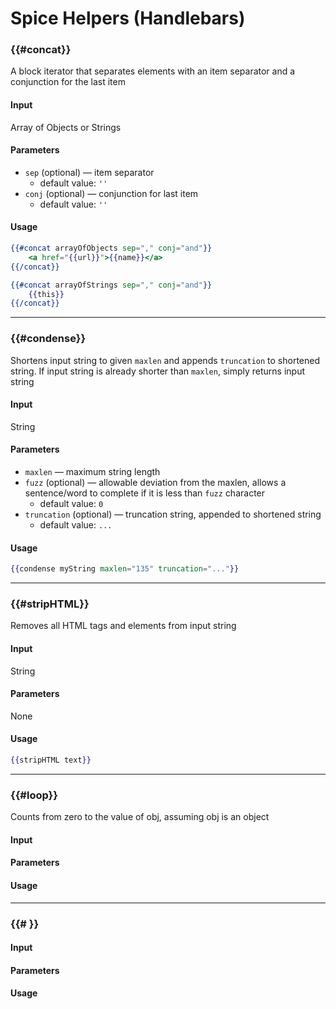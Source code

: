 # Spice Helpers (Handlebars)

### {{#concat}}

A block iterator that separates elements with an item separator and a
conjunction for the last item

#### Input

Array of Objects or Strings

#### Parameters

- `sep` (optional) &mdash; item separator
    -   default value: `''`
- `conj` (optional) &mdash; conjunction for last item
    -   default value: `''`

#### Usage

```handlebars
{{#concat arrayOfObjects sep="," conj="and"}}
    <a href="{{url}}">{{name}}</a>
{{/concat}}
```

```handlebars
{{#concat arrayOfStrings sep="," conj="and"}}
    {{this}}
{{/concat}}
```

------
### {{#condense}}

Shortens input string to given `maxlen` and appends `truncation` to shortened string. If input string is already shorter than `maxlen`, simply returns input string

#### Input

String

#### Parameters

- `maxlen` &mdash; maximum string length
- `fuzz` (optional) &mdash; allowable deviation from the maxlen, allows a sentence/word to complete if it is less than `fuzz` character
    -   default value: `0`
- `truncation` (optional) &mdash; truncation string, appended to shortened string
    -   default value: `...`

#### Usage

```handlebars
{{condense myString maxlen="135" truncation="..."}}
```


------
### {{#stripHTML}}

Removes all HTML tags and elements from input string

#### Input

String

#### Parameters

None

#### Usage

```handlebars
{{stripHTML text}}
```


------
### {{#loop}}

Counts from zero to the value of obj, assuming obj is an object

#### Input

#### Parameters


#### Usage



------
### {{# }}



#### Input

#### Parameters


#### Usage
